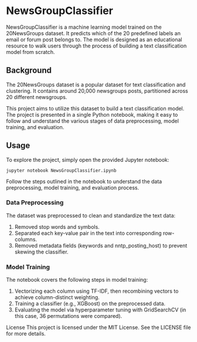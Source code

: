 # NewsGroupClassifier

NewsGroupClassifier is a machine learning model trained on the 20NewsGroups dataset. It predicts which of the 20 predefined labels an email or forum post belongs to. The model is designed as an educational resource to walk users through the process of building a text classification model from scratch.

## Background
The 20NewsGroups dataset is a popular dataset for text classification and clustering. It contains around 20,000 newsgroups posts, partitioned across 20 different newsgroups.

This project aims to utilize this dataset to build a text classification model. The project is presented in a single Python notebook, making it easy to follow and understand the various stages of data preprocessing, model training, and evaluation.

## Usage
To explore the project, simply open the provided Jupyter notebook:

```
jupyter notebook NewsGroupClassifier.ipynb
```

Follow the steps outlined in the notebook to understand the data preprocessing, model training, and evaluation process.

### Data Preprocessing
The dataset was preprocessed to clean and standardize the text data:

1. Removed stop words and symbols.
2. Separated each key-value pair in the text into corresponding row-columns.
3. Removed metadata fields (keywords and nntp_posting_host) to prevent skewing the classifier.

### Model Training
The notebook covers the following steps in model training:

1. Vectorizing each column using TF-IDF, then recombining vectors to achieve column-distinct weighting.
2. Training a classifier (e.g., XGBoost) on the preprocessed data.
3. Evaluating the model via hyperparameter tuning with GridSearchCV (in this case, 36 permutations were compared).

License
This project is licensed under the MIT License. See the LICENSE file for more details.
